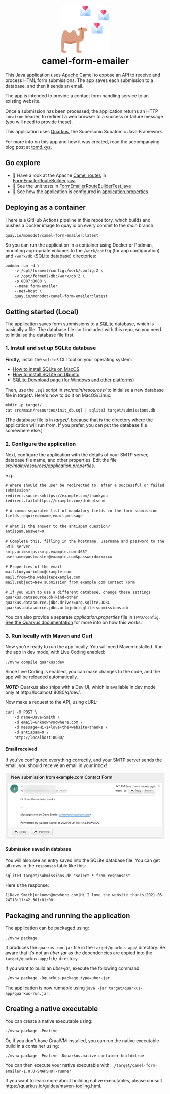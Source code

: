 <h1 align="center">
    <img src="./logo.png" width="150"/>
    <br/>
    camel-form-emailer
</h1>

This Java application uses [Apache Camel][camel] to expose an API to receive and process HTML form submissions. The app saves each submission to a database, and then it sends an email.

The app is intended to provide a contact form handling service to an existing website.

Once a submission has been processed, the application returns an HTTP `Location` header, to redirect a web browser to a success or failure message (you will need to provide these).

This application uses [Quarkus][quarkus], the Supersonic Subatomic Java Framework.

For more info on this app and how it was created, read the accompanying blog post at [tomd.xyz][1].

## Go explore

- 🐪 Have a look at the Apache [Camel routes][routes] in [FormEmailerRouteBuilder.java](/src/main/java/xyz/tomd/FormEmailerRouteBuilder.java)
- 🔨 See the unit tests in [FormEmailerRouteBuilderTest.java](src/test/java/xyz/tomd/FormEmailerRouteBuilderTest.java)
- 🍎 See how the application is configured in [application.properties](src/main/resources/application.properties)

## Deploying as a container

There is a GitHub Actions pipeline in this repository, which builds and pushes a Docker image to quay.io on every commit to the _main_ branch:

`quay.io/monodot/camel-form-emailer:latest`

So you can run the application in a container using Docker or Podman, mounting appropriate volumes to the `/work/config` (for app configuration) and `/work/db` (SQLite database) directories:

```
podman run -d \
    -v /opt/formeml/config:/work/config:Z \
    -v /opt/formeml/db:/work/db:Z \
    -p 8087:8080 \
    --name form-emailer 
    --net=host \
    quay.io/monodot/camel-form-emailer:latest
```

## Getting started (Local)

The application saves form submissions to a [SQLite][sqlite] database, which is basically a file. The database file isn't included with this repo, so you need to initialise the database file first. 

### 1. Install and set up SQLite database

**Firstly,** install the `sqlite3` CLI tool on your operating system:

- [How to install SQLite on MacOS][flavio]
- [How to install SQLite on Ubuntu][ubuntu]
- [SQLite Download page (for Windows and other platforms)][sqlite-download]

Then, use the `.sql` script in _src/main/resources/_ to initialise a new database file in _target/_. Here's how to do it on MacOS/Linux:

```
mkdir -p target/
cat src/main/resources/init_db.sql | sqlite3 target/submissions.db
```

(The database file is in _target/_, because that is the directory where the application will run from. If you prefer, you can put the database file somewhere else.)

### 2. Configure the application

Next, configure the application with the details of your SMTP server, database file name, and other properties. Edit the file _src/main/resources/application.properties_. 

e.g.:

```
# Where should the user be redirected to, after a successful or failed submission?
redirect.success=https://example.com/thankyou
redirect.fail=https://example.com/didnotsend

# A comma-separated list of mandatory fields in the form submission
fields.required=name,email,message

# What is the answer to the antispam question?
antispam.answer=0

# Complete this, filling in the hostname, username and password to the SMTP server
smtp.uri=smtps:smtp.example.com:465?username=postmaster@example.com&password=xxxxxx

# Properties of the email
mail.to=yourinbox@example.com
mail.from=the.website@example.com
mail.subject=New submission from example.com Contact Form

# If you wish to use a different database, change these settings
quarkus.datasource.db-kind=other
quarkus.datasource.jdbc.driver=org.sqlite.JDBC
quarkus.datasource.jdbc.url=jdbc:sqlite:submissions.db
```

You can also provide a separate _application.properties_ file in `$PWD/config`. [See the Quarkus documentation][quarkus-config] for more info on how this works.

### 3. Run locally with Maven and Curl

Now you're ready to run the app locally. You will need Maven installed. Run the app in dev mode, with Live Coding enabled:

```
./mvnw compile quarkus:dev
```

Since Live Coding is enabled, you can make changes to the code, and the app will be reloaded automatically.

**_NOTE:_**  Quarkus also ships with a Dev UI, which is available in dev mode only at http://localhost:8080/q/dev/.

Now make a request to the API, using cURL:

```
curl -X POST \
    -d name=Dave+Smith \
    -d email=unknown@nowhere.com \
    -d message=Hi+I+love+the+website+thanks \
    -d antispam=0 \
    http://localhost:8080/
```

#### Email received

If you've configured everything correctly, and your SMTP server sends the email, you should receive an email in your inbox!

<p align="center"><img src="./email-screenshot.png" width="500"/></p>

#### Submission saved in database

You will also see an entry saved into the SQLite database file. You can get all rows in the `responses` table like this:

```
sqlite3 target/submissions.db "select * from responses"
```

Here's the response:

```
1|Dave Smith|unknown@nowhere.com|Hi I love the website thanks|2021-05-24T18:11:42.301+01:00
```

## Packaging and running the application

The application can be packaged using:
```shell script
./mvnw package
```
It produces the `quarkus-run.jar` file in the `target/quarkus-app/` directory.
Be aware that it’s not an _über-jar_ as the dependencies are copied into the `target/quarkus-app/lib/` directory.

If you want to build an _über-jar_, execute the following command:
```shell script
./mvnw package -Dquarkus.package.type=uber-jar
```

The application is now runnable using `java -jar target/quarkus-app/quarkus-run.jar`.

## Creating a native executable

You can create a native executable using: 
```shell script
./mvnw package -Pnative
```

Or, if you don't have GraalVM installed, you can run the native executable build in a container using: 
```shell script
./mvnw package -Pnative -Dquarkus.native.container-build=true
```

You can then execute your native executable with: `./target/camel-form-emailer-1.0.0-SNAPSHOT-runner`

If you want to learn more about building native executables, please consult https://quarkus.io/guides/maven-tooling.html.


[1]: https://tomd.xyz
[flavio]: https://flaviocopes.com/sqlite-how-to-install/
[sqlite]: https://www.sqlite.org/index.html
[camel]: https://camel.apache.org/
[quarkus]: https://quarkus.io/
[sqlite-download]: https://www.sqlite.org/download.html
[ubuntu]: https://www.digitalocean.com/community/tutorials/how-to-install-and-use-sqlite-on-ubuntu-20-04
[quarkus-config]: https://quarkus.io/guides/config-reference#pwd_config_application_file
[routes]: https://tomd.xyz/camel-routes/
